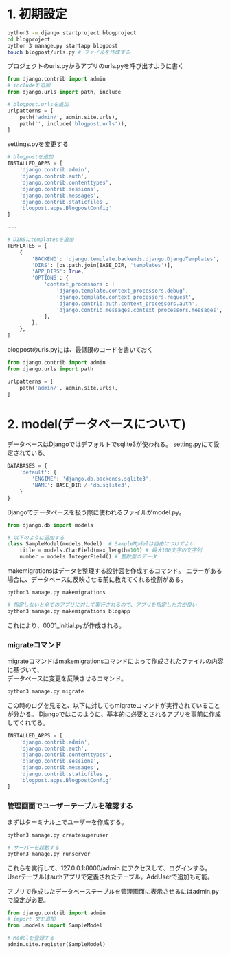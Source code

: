 # 1. 初期設定

```sh
python3 -m django startproject blogproject
cd blogproject
python 3 manage.py startapp blogpost
touch blogpost/urls.py # ファイルを作成する
```

プロジェクトのurls.pyからアプリのurls.pyを呼び出すように書く
```python
from django.contrib import admin
# includeを追加
from django.urls import path, include

# blogpost.urlsを追加
urlpatterns = [
    path('admin/', admin.site.urls),
    path('', include('blogpost.urls')),
]
```

settings.pyを変更する

```python
# blogpostを追加
INSTALLED_APPS = [
    'django.contrib.admin',
    'django.contrib.auth',
    'django.contrib.contenttypes',
    'django.contrib.sessions',
    'django.contrib.messages',
    'django.contrib.staticfiles',
    'blogpost.apps.BlogpostConfig'
]

~~~

# DIRSにtemplatesを追加
TEMPLATES = [
    {
        'BACKEND': 'django.template.backends.django.DjangoTemplates',
        'DIRS': [os.path.join(BASE_DIR, 'templates')],
        'APP_DIRS': True,
        'OPTIONS': {
            'context_processors': [
                'django.template.context_processors.debug',
                'django.template.context_processors.request',
                'django.contrib.auth.context_processors.auth',
                'django.contrib.messages.context_processors.messages',
            ],
        },
    },
]

```

blogpostのurls.pyには、最低限のコードを書いておく

```python
from django.contrib import admin
from django.urls import path

urlpatterns = [
    path('admin/', admin.site.urls),
]
```

# 2. model(データベースについて)
データベースはDjangoではデフォルトでsqlite3が使われる。
setting.pyにて設定されている。

```python
DATABASES = {
    'default': {
        'ENGINE': 'django.db.backends.sqlite3',
        'NAME': BASE_DIR / 'db.sqlite3',
    }
}
```

Djangoでデータベースを扱う際に使われるファイルがmodel.py。
```python
from django.db import models

# 以下のように追加する
class SampleModel(models.Model): # SampleMpdelは自由につけてよい
    title = models.CharField(max_length=100) # 最大100文字の文字列
    number = models.IntegerField() # 整数型のデータ
```

makemigrationsはデータを整理する設計図を作成するコマンド。
エラーがある場合に、データベースに反映させる前に教えてくれる役割がある。

```sh
python3 manage.py makemigrations

# 指定しないと全てのアプリに対して実行されるので、アプリを指定した方が良い
python3 manage.py makemigrations blogapp
```
これにより、0001_initial.pyが作成される。

### migrateコマンド
migrateコマンドはmakemigrationsコマンドによって作成されたファイルの内容に基づいて、  
データベースに変更を反映させるコマンド。

```sh
python3 manage.py migrate
```

この時のログを見ると、以下に対してもmigrateコマンドが実行されていることが分かる。
Djangoではこのように、基本的に必要とされるアプリを事前に作成してくれてる。

```python
INSTALLED_APPS = [
    'django.contrib.admin',
    'django.contrib.auth',
    'django.contrib.contenttypes',
    'django.contrib.sessions',
    'django.contrib.messages',
    'django.contrib.staticfiles',
    'blogpost.apps.BlogpostConfig'
]
```

### 管理画面でユーザーテーブルを確認する
まずはターミナル上でユーザーを作成する。
```sh
python3 manage.py createsuperuser

# サーバーを起動する
python3 manage.py runserver
```

これらを実行して、127.0.0.1:8000/admin にアクセスして、ログインする。
Userテーブルはauthアプリで定義されたテーブル。AddUserで追加も可能。

アプリで作成したデータベーステーブルを管理画面に表示させるにはadmin.pyで設定が必要。
```python
from django.contrib import admin
# import 文を追加
from .models import SampleModel

# Modelを登録する
admin.site.register(SampleModel)
```
